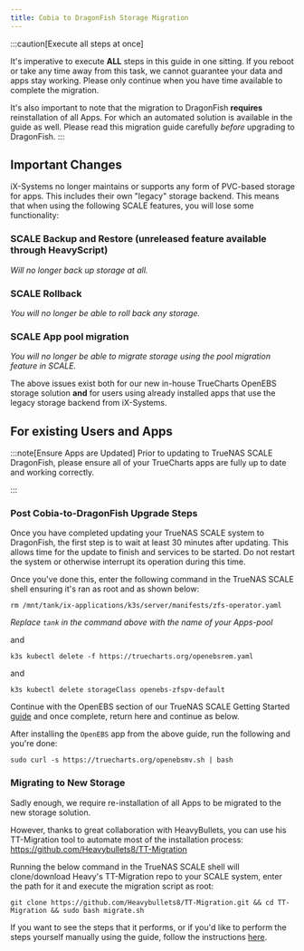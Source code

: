 ```yaml
---
title: Cobia to DragonFish Storage Migration
---
```


:::caution[Execute all steps at once]

It's imperative to execute **ALL** steps in this guide in one sitting. If you reboot or take any time away from this task, we cannot guarantee your data and apps stay working.
Please only continue when you have time available to complete the migration.

It's also important to note that the migration to DragonFish **requires** reinstallation of all Apps. For which an automated solution is available in the guide as well.
Please read this migration guide carefully _before_ upgrading to DragonFish.
:::

## Important Changes

iX-Systems no longer maintains or supports any form of PVC-based storage for apps. This includes their own "legacy" storage backend. This means that when using the following SCALE features, you will lose some functionality:

### SCALE Backup and Restore (unreleased feature available through HeavyScript)

_Will no longer back up storage at all._

### SCALE Rollback

_You will no longer be able to roll back any storage._

### SCALE App pool migration

_You will no longer be able to migrate storage using the pool migration feature in SCALE._

The above issues exist both for our new in-house TrueCharts OpenEBS storage solution **and** for users using already installed apps that use the legacy storage backend from iX-Systems.

## For existing Users and Apps

:::note[Ensure Apps are Updated]
Prior to updating to TrueNAS SCALE DragonFish, please ensure all of your TrueCharts apps are fully up to date and working correctly.

:::

### Post Cobia-to-DragonFish Upgrade Steps

Once you have completed updating your TrueNAS SCALE system to DragonFish, the first step is to wait at least 30 minutes after updating. This allows time for the update to finish and services to be started. Do not restart the system or otherwise interrupt its operation during this time.

Once you've done this, enter the following command in the TrueNAS SCALE shell ensuring it's ran as root and as shown below:

```shell
rm /mnt/tank/ix-applications/k3s/server/manifests/zfs-operator.yaml
```

_Replace `tank` in the command above with the name of your Apps-pool_

and

```shell
k3s kubectl delete -f https://truecharts.org/openebsrem.yaml
```

and

```shell
k3s kubectl delete storageClass openebs-zfspv-default
```

Continue with the OpenEBS section of our TrueNAS SCALE Getting Started [guide](/scale/guides/getting-started#openebs-setup) and once complete, return here and continue as below.

After installing the `OpenEBS` app from the above guide, run the following and you're done:

```shell
sudo curl -s https://truecharts.org/openebsmv.sh | bash
```

### Migrating to New Storage

Sadly enough, we require re-installation of all Apps to be migrated to the new storage solution.

However, thanks to great collaboration with HeavyBullets, you can use his TT-Migration tool to automate most of the installation process:
https://github.com/Heavybullets8/TT-Migration

Running the below command in the TrueNAS SCALE shell will clone/download Heavy's TT-Migration repo to your SCALE system, enter the path for it and execute the migration script as root:

```shell
git clone https://github.com/Heavybullets8/TT-Migration.git && cd TT-Migration && sudo bash migrate.sh
```

If you want to see the steps that it performs, or if you'd like to perform the steps yourself manually using the guide, follow the instructions [here](https://github.com/Heavybullets8/TT-Migration?tab=readme-ov-file#guide).
